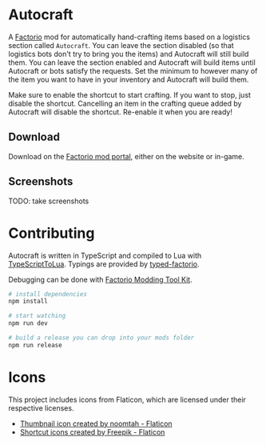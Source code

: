 # Autocraft

A [Factorio](https://factorio.com/) mod for automatically hand-crafting items based on
a logistics section called `Autocraft`. You can leave the section disabled (so that logistics bots
don't try to bring you the items) and Autocraft will still build them. You can leave the section
enabled and Autocraft will build items until Autocraft or bots satisfy the requests. Set the
minimum to however many of the item you want to have in your inventory and Autocraft will build them.

Make sure to enable the shortcut to start crafting. If you want to stop, just disable the shortcut.
Cancelling an item in the crafting queue added by Autocraft will disable the shortcut. Re-enable
it when you are ready!

## Download

Download on the [Factorio mod portal](), either on the website or in-game.

## Screenshots

TODO: take screenshots

# Contributing

Autocraft is written in TypeScript and compiled to Lua with [TypeScriptToLua](https://typescripttolua.github.io/).
Typings are provided by [typed-factorio](https://github.com/GlassBricks/typed-factorio).

Debugging can be done with [Factorio Modding Tool Kit](https://github.com/justarandomgeek/vscode-factoriomod-debug).

```bash
# install dependencies
npm install

# start watching
npm run dev

# build a release you can drop into your mods folder
npm run release
```

# Icons

This project includes icons from Flaticon, which are licensed under their respective licenses.

- <a href="https://www.flaticon.com/free-icons/busy" title="busy icons">Thumbnail icon created by noomtah - Flaticon</a>
- <a href="https://www.flaticon.com/free-icons/automation" title="automation icons">Shortcut icons created by Freepik - Flaticon</a>
